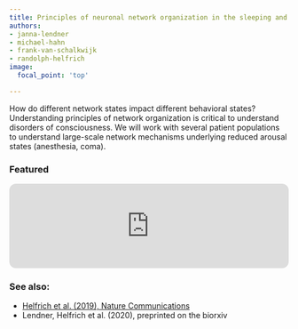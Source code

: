 ```yaml
---
title: Principles of neuronal network organization in the sleeping and the unconscious brain
authors:
- janna-lendner
- michael-hahn
- frank-van-schalkwijk
- randolph-helfrich
image:
  focal_point: 'top'

---
```

<!--more-->

How do different network states impact different behavioral states? Understanding principles of network organization is critical to understand disorders of consciousness. We will work with several patient populations to understand large-scale network mechanisms underlying reduced arousal states  (anesthesia, coma).

### Featured
<iframe style="border-radius:12px" src="https://open.spotify.com/embed/episode/45CTSFIXZyZXTrXZElKE6w?utm_source=generator" width="100%" height="152" frameBorder="0" allowfullscreen="" allow="autoplay; clipboard-write; encrypted-media; fullscreen; picture-in-picture"></iframe>

### See also:
- [Helfrich et al. (2019), Nature Communications](https://www.nature.com/articles/s41467-019-11444-x)
- Lendner, Helfrich et al. (2020), preprinted on the biorxiv
